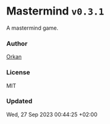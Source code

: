 # Mastermind `v0.3.1`

A mastermind game.

### Author

[Orkan](https://github.com/orkan)

### License

MIT

### Updated

Wed, 27 Sep 2023 00:44:25 +02:00
